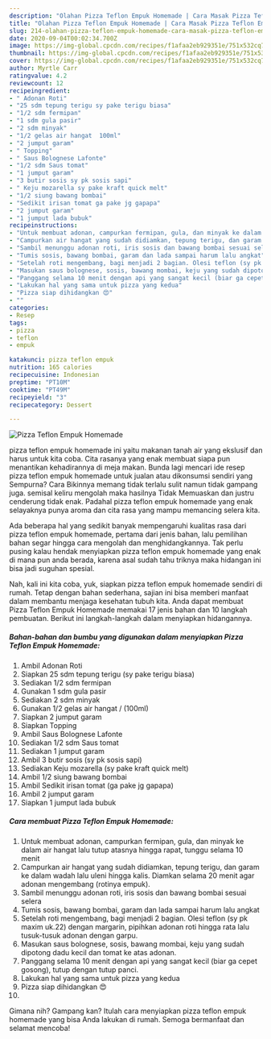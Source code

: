 ```yaml
---
description: "Olahan Pizza Teflon Empuk Homemade | Cara Masak Pizza Teflon Empuk Homemade Yang Enak Banget"
title: "Olahan Pizza Teflon Empuk Homemade | Cara Masak Pizza Teflon Empuk Homemade Yang Enak Banget"
slug: 214-olahan-pizza-teflon-empuk-homemade-cara-masak-pizza-teflon-empuk-homemade-yang-enak-banget
date: 2020-09-04T00:02:34.700Z
image: https://img-global.cpcdn.com/recipes/f1afaa2eb929351e/751x532cq70/pizza-teflon-empuk-homemade-foto-resep-utama.jpg
thumbnail: https://img-global.cpcdn.com/recipes/f1afaa2eb929351e/751x532cq70/pizza-teflon-empuk-homemade-foto-resep-utama.jpg
cover: https://img-global.cpcdn.com/recipes/f1afaa2eb929351e/751x532cq70/pizza-teflon-empuk-homemade-foto-resep-utama.jpg
author: Myrtle Carr
ratingvalue: 4.2
reviewcount: 12
recipeingredient:
- " Adonan Roti"
- "25 sdm tepung terigu sy pake terigu biasa"
- "1/2 sdm fermipan"
- "1 sdm gula pasir"
- "2 sdm minyak"
- "1/2 gelas air hangat  100ml"
- "2 jumput garam"
- " Topping"
- " Saus Bolognese Lafonte"
- "1/2 sdm Saus tomat"
- "1 jumput garam"
- "3 butir sosis sy pk sosis sapi"
- " Keju mozarella sy pake kraft quick melt"
- "1/2 siung bawang bombai"
- "Sedikit irisan tomat ga pake jg gapapa"
- "2 jumput garam"
- "1 jumput lada bubuk"
recipeinstructions:
- "Untuk membuat adonan, campurkan fermipan, gula, dan minyak ke dalam air hangat lalu tutup atasnya hingga rapat, tunggu selama 10 menit"
- "Campurkan air hangat yang sudah didiamkan, tepung terigu, dan garam ke dalam wadah lalu uleni hingga kalis. Diamkan selama 20 menit agar adonan mengembang (rotinya empuk)."
- "Sambil menunggu adonan roti, iris sosis dan bawang bombai sesuai selera"
- "Tumis sosis, bawang bombai, garam dan lada sampai harum lalu angkat"
- "Setelah roti mengembang, bagi menjadi 2 bagian. Olesi teflon (sy pk maxim uk.22) dengan margarin, pipihkan adonan roti hingga rata lalu tusuk-tusuk adonan dengan garpu."
- "Masukan saus bolognese, sosis, bawang mombai, keju yang sudah dipotong dadu kecil dan tomat ke atas adonan."
- "Panggang selama 10 menit dengan api yang sangat kecil (biar ga cepet gosong), tutup dengan tutup panci."
- "Lakukan hal yang sama untuk pizza yang kedua"
- "Pizza siap dihidangkan 😍"
- ""
categories:
- Resep
tags:
- pizza
- teflon
- empuk

katakunci: pizza teflon empuk 
nutrition: 165 calories
recipecuisine: Indonesian
preptime: "PT10M"
cooktime: "PT49M"
recipeyield: "3"
recipecategory: Dessert

---
```



![Pizza Teflon Empuk Homemade](https://img-global.cpcdn.com/recipes/f1afaa2eb929351e/751x532cq70/pizza-teflon-empuk-homemade-foto-resep-utama.jpg)


pizza teflon empuk homemade ini yaitu makanan tanah air yang ekslusif dan harus untuk kita coba. Cita rasanya yang enak membuat siapa pun menantikan kehadirannya di meja makan.
Bunda lagi mencari ide resep pizza teflon empuk homemade untuk jualan atau dikonsumsi sendiri yang Sempurna? Cara Bikinnya memang tidak terlalu sulit namun tidak gampang juga. semisal keliru mengolah maka hasilnya Tidak Memuaskan dan justru cenderung tidak enak. Padahal pizza teflon empuk homemade yang enak selayaknya punya aroma dan cita rasa yang mampu memancing selera kita.



Ada beberapa hal yang sedikit banyak mempengaruhi kualitas rasa dari pizza teflon empuk homemade, pertama dari jenis bahan, lalu pemilihan bahan segar hingga cara mengolah dan menghidangkannya. Tak perlu pusing kalau hendak menyiapkan pizza teflon empuk homemade yang enak di mana pun anda berada, karena asal sudah tahu triknya maka hidangan ini bisa jadi suguhan spesial.


Nah, kali ini kita coba, yuk, siapkan pizza teflon empuk homemade sendiri di rumah. Tetap dengan bahan sederhana, sajian ini bisa memberi manfaat dalam membantu menjaga kesehatan tubuh kita. Anda dapat membuat Pizza Teflon Empuk Homemade memakai 17 jenis bahan dan 10 langkah pembuatan. Berikut ini langkah-langkah dalam menyiapkan hidangannya.

<!--inarticleads1-->

##### Bahan-bahan dan bumbu yang digunakan dalam menyiapkan Pizza Teflon Empuk Homemade:

1. Ambil  Adonan Roti
1. Siapkan 25 sdm tepung terigu (sy pake terigu biasa)
1. Sediakan 1/2 sdm fermipan
1. Gunakan 1 sdm gula pasir
1. Sediakan 2 sdm minyak
1. Gunakan 1/2 gelas air hangat / (100ml)
1. Siapkan 2 jumput garam
1. Siapkan  Topping
1. Ambil  Saus Bolognese Lafonte
1. Sediakan 1/2 sdm Saus tomat
1. Sediakan 1 jumput garam
1. Ambil 3 butir sosis (sy pk sosis sapi)
1. Sediakan  Keju mozarella (sy pake kraft quick melt)
1. Ambil 1/2 siung bawang bombai
1. Ambil Sedikit irisan tomat (ga pake jg gapapa)
1. Ambil 2 jumput garam
1. Siapkan 1 jumput lada bubuk




<!--inarticleads2-->

##### Cara membuat Pizza Teflon Empuk Homemade:

1. Untuk membuat adonan, campurkan fermipan, gula, dan minyak ke dalam air hangat lalu tutup atasnya hingga rapat, tunggu selama 10 menit
1. Campurkan air hangat yang sudah didiamkan, tepung terigu, dan garam ke dalam wadah lalu uleni hingga kalis. Diamkan selama 20 menit agar adonan mengembang (rotinya empuk).
1. Sambil menunggu adonan roti, iris sosis dan bawang bombai sesuai selera
1. Tumis sosis, bawang bombai, garam dan lada sampai harum lalu angkat
1. Setelah roti mengembang, bagi menjadi 2 bagian. Olesi teflon (sy pk maxim uk.22) dengan margarin, pipihkan adonan roti hingga rata lalu tusuk-tusuk adonan dengan garpu.
1. Masukan saus bolognese, sosis, bawang mombai, keju yang sudah dipotong dadu kecil dan tomat ke atas adonan.
1. Panggang selama 10 menit dengan api yang sangat kecil (biar ga cepet gosong), tutup dengan tutup panci.
1. Lakukan hal yang sama untuk pizza yang kedua
1. Pizza siap dihidangkan 😍
1. 




Gimana nih? Gampang kan? Itulah cara menyiapkan pizza teflon empuk homemade yang bisa Anda lakukan di rumah. Semoga bermanfaat dan selamat mencoba!
